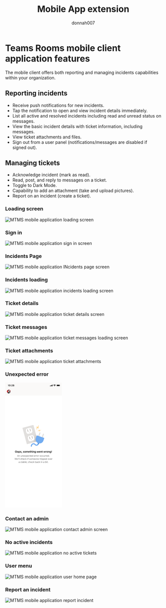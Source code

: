 ﻿---
title: Mobile App extension
author: donnah007 
ms.author: v-donnahill
manager: serdars
ms.date: 04/11/2022
ms.reviewer: dstrome
ms.topic: article
ms.tgt.pltfrm: cloud
ms.service: msteams
audience: Admin
ms.collection: 
  - M365-collaboration
  - m365initiative-meetings
appliesto: 
  - Microsoft Teams
ms.localizationpriority: medium
search.appverid: MET150
description: Mobile application extension for Teams Rooms
f1keywords: Microsoft Teams Rooms Managed Service mobile app extension
---
# Teams Rooms mobile client application features

The mobile client offers both reporting and managing incidents capabilities within your organization.
## Reporting incidents

- Receive push notifications for new incidents.
- Tap the notification to open and view incident details immediately.
- List all active and resolved incidents including read and unread status on messages.
- View the basic incident details with ticket information, including messages.
- View ticket attachments and files.
- Sign out from a user panel (notifications/messages are disabled if signed out).
## Managing tickets

- Acknowledge incident (mark as read).
- Read, post, and reply to messages on a ticket.
- Toggle to Dark Mode.
- Capability to add an attachment (take and upload pictures).
- Report on an incident (create a ticket).
### Loading screen
![MTMS mobile application loading screen](../media/extended-mobile-app-001.png)  
### Sign in
![MTMS mobile application sign in screen](../media/extended-mobile-app-002.png)
### Incidents Page
![MTMS mobile application INcidents page screen](../media/extended-mobile-app-003.png)
### Incidents loading
![MTMS mobile application incidents loading screen](../media/extended-mobile-app-004.png)
### Ticket details
![MTMS mobile application ticket details screen](../media/extended-mobile-app-005.png)
### Ticket messages
![MTMS mobile application ticket messages loading screen](../media/extended-mobile-app-006.png)
### Ticket attachments
![MTMS mobile application ticket attachments](../media/extended-mobile-app-007.png)
### Unexpected error
![MTMS mobile application general unexpected error](../media/extended-mobile-app-008.png)
### Contact an admin
![MTMS mobile application contact admin screen](../media/extended-mobile-app-009.png)
### No active incidents
![MTMS mobile application no active tickets](../media/extended-mobile-app-010.png)
### User menu
![MTMS mobile application user home page](../media/extended-mobile-app-011.png)
### Report an incident
![MTMS mobile application report incident](../media/extended-mobile-app-012.png)